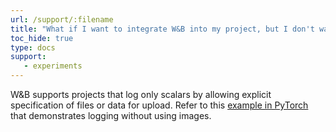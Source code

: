 ```yaml
---
url: /support/:filename
title: "What if I want to integrate W&B into my project, but I don't want to upload any images or media?"
toc_hide: true
type: docs
support:
   - experiments
---
```

W&B supports projects that log only scalars by allowing explicit specification of files or data for upload. Refer to this [example in PyTorch](http://wandb.me/pytorch-colab) that demonstrates logging without using images.